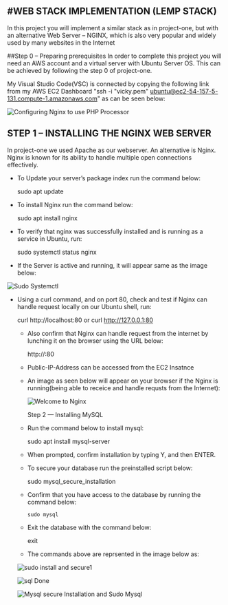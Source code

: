 #WEB STACK IMPLEMENTATION (LEMP STACK)
--------------------------------------
In this project you will implement a similar stack as in project-one, but with an alternative Web Server – NGINX, which is also very popular and widely used by many websites in the Internet

##Step 0 – Preparing prerequisites
In order to complete this project you will need an AWS account and a virtual server with Ubuntu Server OS. This can be achieved by following the step 0 of project-one.

My Visual Studio Code(VSC) is connected by copying the following link from my AWS EC2 Dashboard "ssh -i "vicky.pem" ubuntu@ec2-54-157-5-131.compute-1.amazonaws.com" as can be seen below:


![Configuring Nginx to use PHP Processor](https://user-images.githubusercontent.com/65022146/188306961-b47cf75f-125e-44ae-9014-03796eaf391a.png)


## STEP 1 – INSTALLING THE NGINX WEB SERVER
In project-one we used Apache as our webserver. An alternative is Nginx. Nginx is known for its ability to handle multiple open connections effectively.

- To Update your server’s package index run the command below: 
 
     sudo apt update
  
 - To install Nginx run the command below:
  
     sudo apt install nginx
    
  - To verify that nginx was successfully installed and is running as a service in Ubuntu, run:
 
     sudo systemctl status nginx
   
   - If the Server is active and running, it will appear same as the image below:
   
   ![Sudo Systemctl](https://user-images.githubusercontent.com/65022146/189503229-41731e9e-306b-4afd-88fd-904b7c42d311.png)

  - Using a curl command, and on port 80, check and test if Nginx can handle request locally on our Ubuntu shell, run:
  
     curl http://localhost:80
       or
     curl http://127.0.0.1:80
     
    - Also confirm that Nginx can handle request from the internet by lunching it on the browser using the URL below:

       http://<Public-IP-Address>:80
       
    - Public-IP-Address can be accessed from the EC2 Insatnce
    
    - An image as seen below will appear on your browser if the Nginx is running(being able to receice and handle requsts from the Internet):
    
  
      ![Welcome to Nginx](https://user-images.githubusercontent.com/65022146/189514562-cf1ef9b1-1a05-4227-9a46-0a87f11fa164.png)
      
      
      
      
      
      
      Step 2 — Installing MySQL
      
    - Run the command below to install mysql:
    
       sudo apt install mysql-server
       
    
    - When prompted, confirm installation by typing Y, and then ENTER.
     
     
     
    - To secure your database run the preinstalled script below:
      
         sudo mysql_secure_installation
         
     - Confirm that you have access to the database by running the command below:

           sudo mysql

     - Exit the database with the command below:

          exit
          
      - The commands above are reprsented in the image below as:
     
     
     ![sudo install and secure1](https://user-images.githubusercontent.com/65022146/189516088-72cf0c2d-ff6c-4103-bb9e-0a7010303916.png)
     
     
     
     ![sql Done](https://user-images.githubusercontent.com/65022146/189516127-6fe8aa26-e88b-42e4-b122-2e9389f6c187.png)
     
     
     
     ![Mysql secure Installation and Sudo Mysql ](https://user-images.githubusercontent.com/65022146/189516158-9188d69b-cd68-498c-9f2b-3c958260f6f4.png)

     


      
         
